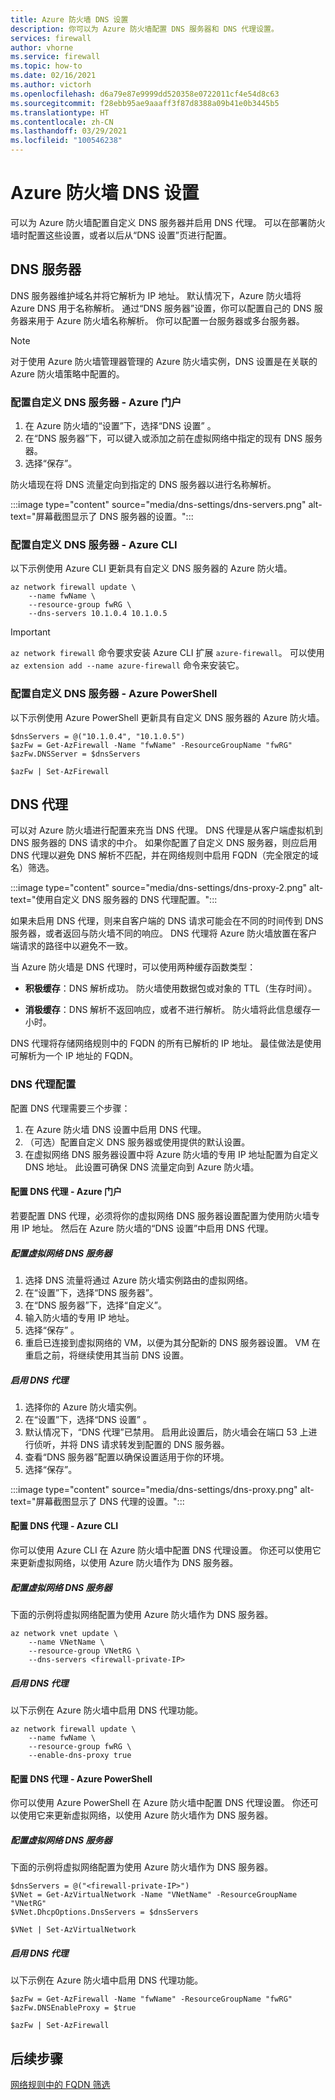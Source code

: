 ```yaml
---
title: Azure 防火墙 DNS 设置
description: 你可以为 Azure 防火墙配置 DNS 服务器和 DNS 代理设置。
services: firewall
author: vhorne
ms.service: firewall
ms.topic: how-to
ms.date: 02/16/2021
ms.author: victorh
ms.openlocfilehash: d6a79e87e9999dd520358e0722011cf4e54d8c63
ms.sourcegitcommit: f28ebb95ae9aaaff3f87d8388a09b41e0b3445b5
ms.translationtype: HT
ms.contentlocale: zh-CN
ms.lasthandoff: 03/29/2021
ms.locfileid: "100546238"
---
```

# <a name="azure-firewall-dns-settings"></a>Azure 防火墙 DNS 设置

可以为 Azure 防火墙配置自定义 DNS 服务器并启用 DNS 代理。 可以在部署防火墙时配置这些设置，或者以后从“DNS 设置”页进行配置。

## <a name="dns-servers"></a>DNS 服务器

DNS 服务器维护域名并将它解析为 IP 地址。 默认情况下，Azure 防火墙将 Azure DNS 用于名称解析。 通过“DNS 服务器”设置，你可以配置自己的 DNS 服务器来用于 Azure 防火墙名称解析。 你可以配置一台服务器或多台服务器。

> [!NOTE]
> 对于使用 Azure 防火墙管理器管理的 Azure 防火墙实例，DNS 设置是在关联的 Azure 防火墙策略中配置的。

### <a name="configure-custom-dns-servers---azure-portal"></a>配置自定义 DNS 服务器 - Azure 门户

1. 在 Azure 防火墙的“设置”下，选择“DNS 设置” 。
2. 在“DNS 服务器”下，可以键入或添加之前在虚拟网络中指定的现有 DNS 服务器。
3. 选择“保存”。

防火墙现在将 DNS 流量定向到指定的 DNS 服务器以进行名称解析。

:::image type="content" source="media/dns-settings/dns-servers.png" alt-text="屏幕截图显示了 DNS 服务器的设置。":::

### <a name="configure-custom-dns-servers---azure-cli"></a>配置自定义 DNS 服务器 - Azure CLI

以下示例使用 Azure CLI 更新具有自定义 DNS 服务器的 Azure 防火墙。

```azurecli-interactive
az network firewall update \
    --name fwName \ 
    --resource-group fwRG \
    --dns-servers 10.1.0.4 10.1.0.5
```

> [!IMPORTANT]
> `az network firewall` 命令要求安装 Azure CLI 扩展 `azure-firewall`。 可以使用 `az extension add --name azure-firewall` 命令来安装它。 

### <a name="configure-custom-dns-servers---azure-powershell"></a>配置自定义 DNS 服务器 - Azure PowerShell

以下示例使用 Azure PowerShell 更新具有自定义 DNS 服务器的 Azure 防火墙。

```azurepowershell
$dnsServers = @("10.1.0.4", "10.1.0.5")
$azFw = Get-AzFirewall -Name "fwName" -ResourceGroupName "fwRG"
$azFw.DNSServer = $dnsServers

$azFw | Set-AzFirewall
```

## <a name="dns-proxy"></a>DNS 代理

可以对 Azure 防火墙进行配置来充当 DNS 代理。 DNS 代理是从客户端虚拟机到 DNS 服务器的 DNS 请求的中介。 如果你配置了自定义 DNS 服务器，则应启用 DNS 代理以避免 DNS 解析不匹配，并在网络规则中启用 FQDN（完全限定的域名）筛选。

:::image type="content" source="media/dns-settings/dns-proxy-2.png" alt-text="使用自定义 DNS 服务器的 DNS 代理配置。":::


如果未启用 DNS 代理，则来自客户端的 DNS 请求可能会在不同的时间传到 DNS 服务器，或者返回与防火墙不同的响应。 DNS 代理将 Azure 防火墙放置在客户端请求的路径中以避免不一致。

当 Azure 防火墙是 DNS 代理时，可以使用两种缓存函数类型：

- **积极缓存**：DNS 解析成功。 防火墙使用数据包或对象的 TTL（生存时间）。 

- **消极缓存**：DNS 解析不返回响应，或者不进行解析。 防火墙将此信息缓存一小时。

DNS 代理将存储网络规则中的 FQDN 的所有已解析的 IP 地址。 最佳做法是使用可解析为一个 IP 地址的 FQDN。  

### <a name="dns-proxy-configuration"></a>DNS 代理配置

配置 DNS 代理需要三个步骤：
1. 在 Azure 防火墙 DNS 设置中启用 DNS 代理。
2. （可选）配置自定义 DNS 服务器或使用提供的默认设置。
3. 在虚拟网络 DNS 服务器设置中将 Azure 防火墙的专用 IP 地址配置为自定义 DNS 地址。 此设置可确保 DNS 流量定向到 Azure 防火墙。

#### <a name="configure-dns-proxy---azure-portal"></a>配置 DNS 代理 - Azure 门户

若要配置 DNS 代理，必须将你的虚拟网络 DNS 服务器设置配置为使用防火墙专用 IP 地址。 然后在 Azure 防火墙的“DNS 设置”中启用 DNS 代理。

##### <a name="configure-virtual-network-dns-servers"></a>配置虚拟网络 DNS 服务器 

1. 选择 DNS 流量将通过 Azure 防火墙实例路由的虚拟网络。
2. 在“设置”下，选择“DNS 服务器”。 
3. 在“DNS 服务器”下，选择“自定义”。
4. 输入防火墙的专用 IP 地址。
5. 选择“保存” 。
6. 重启已连接到虚拟网络的 VM，以便为其分配新的 DNS 服务器设置。 VM 在重启之前，将继续使用其当前 DNS 设置。

##### <a name="enable-dns-proxy"></a>启用 DNS 代理

1. 选择你的 Azure 防火墙实例。
2. 在“设置”下，选择“DNS 设置” 。
3. 默认情况下，“DNS 代理”已禁用。 启用此设置后，防火墙会在端口 53 上进行侦听，并将 DNS 请求转发到配置的 DNS 服务器。
4. 查看“DNS 服务器”配置以确保设置适用于你的环境。
5. 选择“保存”。

:::image type="content" source="media/dns-settings/dns-proxy.png" alt-text="屏幕截图显示了 DNS 代理的设置。":::

#### <a name="configure-dns-proxy---azure-cli"></a>配置 DNS 代理 - Azure CLI

你可以使用 Azure CLI 在 Azure 防火墙中配置 DNS 代理设置。 你还可以使用它来更新虚拟网络，以使用 Azure 防火墙作为 DNS 服务器。

##### <a name="configure-virtual-network-dns-servers"></a>配置虚拟网络 DNS 服务器

下面的示例将虚拟网络配置为使用 Azure 防火墙作为 DNS 服务器。
 
```azurecli-interactive
az network vnet update \
    --name VNetName \ 
    --resource-group VNetRG \
    --dns-servers <firewall-private-IP>
```

##### <a name="enable-dns-proxy"></a>启用 DNS 代理

以下示例在 Azure 防火墙中启用 DNS 代理功能。

```azurecli-interactive
az network firewall update \
    --name fwName \ 
    --resource-group fwRG \
    --enable-dns-proxy true
```

#### <a name="configure-dns-proxy---azure-powershell"></a>配置 DNS 代理 - Azure PowerShell

你可以使用 Azure PowerShell 在 Azure 防火墙中配置 DNS 代理设置。 你还可以使用它来更新虚拟网络，以使用 Azure 防火墙作为 DNS 服务器。

##### <a name="configure-virtual-network-dns-servers"></a>配置虚拟网络 DNS 服务器

下面的示例将虚拟网络配置为使用 Azure 防火墙作为 DNS 服务器。

```azurepowershell
$dnsServers = @("<firewall-private-IP>")
$VNet = Get-AzVirtualNetwork -Name "VNetName" -ResourceGroupName "VNetRG"
$VNet.DhcpOptions.DnsServers = $dnsServers

$VNet | Set-AzVirtualNetwork
```

##### <a name="enable-dns-proxy"></a>启用 DNS 代理

以下示例在 Azure 防火墙中启用 DNS 代理功能。

```azurepowershell
$azFw = Get-AzFirewall -Name "fwName" -ResourceGroupName "fwRG"
$azFw.DNSEnableProxy = $true

$azFw | Set-AzFirewall
```

## <a name="next-steps"></a>后续步骤

[网络规则中的 FQDN 筛选](fqdn-filtering-network-rules.md)
